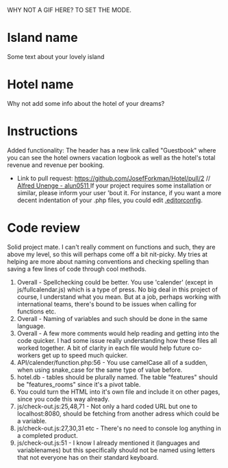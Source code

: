 WHY NOT A GIF HERE? TO SET THE MODE.

# Island name

Some text about your lovely island

# Hotel name

Why not add some info about the hotel of your dreams?

# Instructions

Added functionality: 
The header has a new link called "Guestbook" where you can see the hotel owners vacation logbook as well as the hotel's total revenue and revenue per booking. 

- Link to pull request: https://github.com/JosefForkman/Hotel/pull/2
// [Alfred Unenge - alun0511
](https://github.com/alun0511)
If your project requires some installation or similar, please inform your user 'bout it. For instance, if you want a more decent indentation of your .php files, you could edit [.editorconfig]('/.editorconfig').

# Code review

Solid project mate. I can't really comment on functions and such, they are above my level, so this will perhaps come off a bit nit-picky. My tries at helping are more about naming conventions and checking spelling than saving a few lines of code through cool methods.

1. Overall - Spellchecking could be better. You use 'calender' (except in js/fullcalendar.js) which is a type of press. No big deal in this project of course, I understand what you mean. But at a job, perhaps working with international teams, there's bound to be issues when calling for functions etc.
2. Overall - Naming of variables and such should be done in the same language.
3. Overall - A few more comments would help reading and getting into the code quicker. I had some issue really understanding how these files all worked together. A bit of clarity in each file would help future co-workers get up to speed much quicker.
4. API/calender/function.php:56 - You use camelCase all of a sudden, when using snake_case for the same type of value before.
5. hotel.db - tables should be plurally named. The table "features" should be "features_rooms" since it's a pivot table.
6. You could turn the HTML <head> into it's own file and include it on other pages, since you code this way already.
7. js/check-out.js:25,48,71 - Not only a hard coded URL but one to localhost:8080, should be fetching from another adress which could be a variable.
8. js/check-out.js:27,30,31 etc - There's no need to console log anything in a completed product.
9. js/check-out.js:51 - I know I already mentioned it (languages and variablenames) but this specifically should not be named using letters that not everyone has on their standard keyboard.
